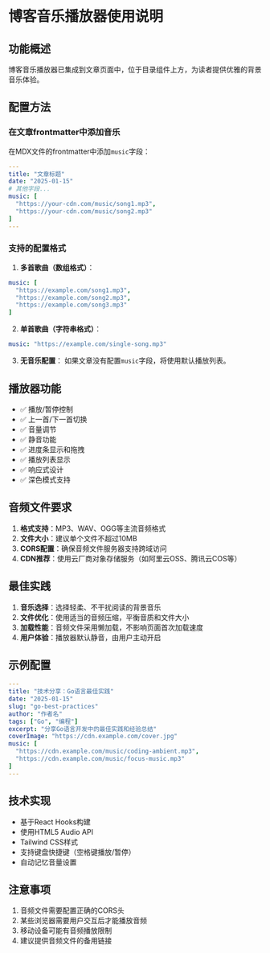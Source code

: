 # 博客音乐播放器使用说明

## 功能概述

博客音乐播放器已集成到文章页面中，位于目录组件上方，为读者提供优雅的背景音乐体验。

## 配置方法

### 在文章frontmatter中添加音乐

在MDX文件的frontmatter中添加`music`字段：

```yaml
---
title: "文章标题"
date: "2025-01-15"
# 其他字段...
music: [
  "https://your-cdn.com/music/song1.mp3",
  "https://your-cdn.com/music/song2.mp3"
]
---
```

### 支持的配置格式

1. **多首歌曲（数组格式）**：
```yaml
music: [
  "https://example.com/song1.mp3",
  "https://example.com/song2.mp3",
  "https://example.com/song3.mp3"
]
```

2. **单首歌曲（字符串格式）**：
```yaml
music: "https://example.com/single-song.mp3"
```

3. **无音乐配置**：
如果文章没有配置`music`字段，将使用默认播放列表。

## 播放器功能

- ✅ 播放/暂停控制
- ✅ 上一首/下一首切换
- ✅ 音量调节
- ✅ 静音功能
- ✅ 进度条显示和拖拽
- ✅ 播放列表显示
- ✅ 响应式设计
- ✅ 深色模式支持

## 音频文件要求

1. **格式支持**：MP3、WAV、OGG等主流音频格式
2. **文件大小**：建议单个文件不超过10MB
3. **CORS配置**：确保音频文件服务器支持跨域访问
4. **CDN推荐**：使用云厂商对象存储服务（如阿里云OSS、腾讯云COS等）

## 最佳实践

1. **音乐选择**：选择轻柔、不干扰阅读的背景音乐
2. **文件优化**：使用适当的音频压缩，平衡音质和文件大小
3. **加载性能**：音频文件采用懒加载，不影响页面首次加载速度
4. **用户体验**：播放器默认静音，由用户主动开启

## 示例配置

```yaml
---
title: "技术分享：Go语言最佳实践"
date: "2025-01-15"
slug: "go-best-practices"
author: "作者名"
tags: ["Go", "编程"]
excerpt: "分享Go语言开发中的最佳实践和经验总结"
coverImage: "https://cdn.example.com/cover.jpg"
music: [
  "https://cdn.example.com/music/coding-ambient.mp3",
  "https://cdn.example.com/music/focus-music.mp3"
]
---
```

## 技术实现

- 基于React Hooks构建
- 使用HTML5 Audio API
- Tailwind CSS样式
- 支持键盘快捷键（空格键播放/暂停）
- 自动记忆音量设置

## 注意事项

1. 音频文件需要配置正确的CORS头
2. 某些浏览器需要用户交互后才能播放音频
3. 移动设备可能有音频播放限制
4. 建议提供音频文件的备用链接